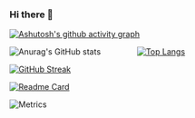 ### Hi there 👋

[![Ashutosh's github activity graph](https://activity-graph.herokuapp.com/graph?username=it-learning-diary&theme=nord&custom_title=It-learning-diary%20Contribution%20Graph)](https://github.com/ashutosh00710/github-readme-activity-graph)


  
![Anurag's GitHub stats](https://github-readme-stats.vercel.app/api?username=it-learning-diary&show_icons=true&theme=calm) &emsp;&emsp;&emsp;&emsp; [![Top Langs](https://github-readme-stats.vercel.app/api/top-langs/?username=it-learning-diary&theme=calm)](https://github.com/anuraghazra/github-readme-stats)

[![GitHub Streak](http://github-readme-streak-stats.herokuapp.com?user=it-learning-diary&theme=prussian&hide_border=true)](https://git.io/streak-stats)



[![Readme Card](https://github-readme-stats.vercel.app/api/pin/?username=it-learning-diary&repo=spring_parent&theme=nord)](https://github.com/anuraghazra/github-readme-stats)


![Metrics](https://metrics.lecoq.io/it-learning-diary?template=classic&config.timezone=Asia%2FShanghai)



<!--
**it-learning-diary/it-learning-diary** is a ✨ _special_ ✨ repository because its `README.md` (this file) appears on your GitHub profile.

Here are some ideas to get you started:

- 🔭 I’m currently working on ...
- 🌱 I’m currently learning ...
- 👯 I’m looking to collaborate on ...
- 🤔 I’m looking for help with ...
- 💬 Ask me about ...
- 📫 How to reach me: ...
- 😄 Pronouns: ...
- ⚡ Fun fact: ...
-->
